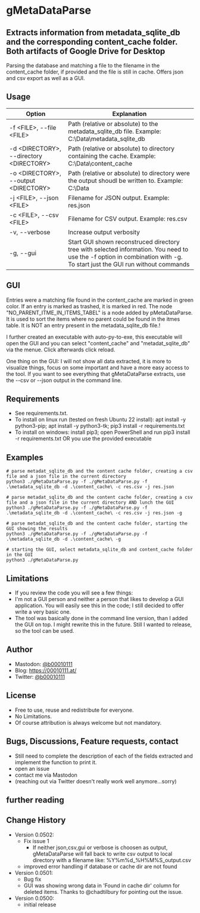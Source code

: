 # gMetaDataParse
## Extracts information from metadata_sqlite_db and the corresponding content_cache folder. Both artifacts of Google Drive for Desktop
Parsing the database and matching a file to the filename in the content_cache folder, if provided and the file is still in cache.
Offers json and csv export as well as a GUI.

## Usage
Option | Explanation
--- | ---
-f \<FILE\>, --file \<FILE\> | Path (relative or absolute) to the metadata_sqlite_db file. Example: C:\Data\metadata_sqlite_db
-d \<DIRECTORY\>, --directory \<DIRECTORY\> | Path (relative or absolute) to directory containing the cache. Example: C:\Data\content_cache
-o \<DIRECTORY\>, --output \<DIRECTORY\> | Path (relative or absolute) to directory were the output shoudl be written to. Example: C:\Data 
-j \<FILE\>, --json \<FILE\> | Filename for JSON output. Example: res.json
-c \<FILE\>, --csv \<FILE\> | Filename for CSV output. Example: res.csv
-v, --verbose | Increase output verbosity 
-g, --gui | Start GUI shown reconstruced directory tree with selected information. You need to use the -f option in combination with -g. To start just the GUI run without commands 


## GUI
Entries were a matching file found in the content_cache are marked in green color.
If an entry is marked as trashed, it is marked in red.
The node "NO_PARENT_ITME_IN_ITEMS_TABEL" is a node added by pMetaDataParse. It is used to sort the items where no parent could be found in the itmes table. It is NOT an entry present in the metadata_sqlite_db file.!

I further created an executable with auto-py-to-exe, this executable will open the GUI and you can select "content_cache" and "metadat_sqlite_db" via the menue. Click afterwards click reload.

One thing on the GUI: I will not show all data extracted, it is more to visualize things, focus on some important and have a more easy access to the tool. If you want to see everything that gMetaDataParse extracts, use the --csv or --json output in the command line.

## Requirements
* See requirements.txt. 
* To install on linux run (tested on fresh Ubuntu 22 install): apt install -y python3-pip; apt install -y python3-tk; pip3 install -r requirements.txt 
* To install on windows: install pip3; open PowerShell and run pip3 install -r requirements.txt OR you use the provided executable

## Examples
```
# parse metadat_sqlite_db and the content cache folder, creating a csv file and a json file in the current directory
python3 ./gMetaDataParse.py -f ./gMetaDataParse.py -f .\metadata_sqlite_db -d .\content_cache\ -c res.csv -j res.json

# parse metadat_sqlite_db and the content cache folder, creating a csv file and a json file in the current directory AND lunch the GUI
python3 ./gMetaDataParse.py -f ./gMetaDataParse.py -f .\metadata_sqlite_db -d .\content_cache\ -c res.csv -j res.json -g

# parse metadat_sqlite_db and the content cache folder, starting the GUI showing the results
python3 ./gMetaDataParse.py -f ./gMetaDataParse.py -f .\metadata_sqlite_db -d .\content_cache\ -g

# starting the GUI, select metadata_sqlite_db and content_cache folder in the GUI
python3 ./gMetaDataParse.py 
```

## Limitations
* If you review the code you will see a few things:
* I'm not a GUI person and neither a person that likes to develop a GUI application. You will easily see this in the code; I still decided to offer write a very basic one.
* The tool was basically done in the command line version, than I added the GUI on top. I might rewrite this in the future. Still I wanted to release, so the tool can be used.

## Author
* Mastodon: [@b00010111](https://ioc.exchange/@b00010111)
* Blog: https://00010111.at/
* Twitter: [@b00010111](https://twitter.com/b00010111)

## License
* Free to use, reuse and redistribute for everyone.
* No Limitations.
* Of course attribution is always welcome but not mandatory.

## Bugs, Discussions, Feature requests, contact
* Still need to complete the description of each of the fields extracted and implement the function to print it.
* open an issue
* contact me via Mastodon
* (reaching out via Twitter doesn't really work well anymore...sorry)

## further reading


## Change History
 * Version 0.0502:
    * Fix issue 1
	  * If neither json,csv,gui or verbose is choosen as output, gMetaDataParse will fall back to write csv output to local directory with a filename like: %Y%m%d_%H%M%S_output.csv
	* improved error handling if database or cache dir are not found
 * Version 0.0501:
    * Bug fix
	* GUI was showing wrong data in 'Found in cache dir' column for deleted items. Thanks to @chadtilbury for pointing out the issue.
 * Version 0.0500:
    * initial release
